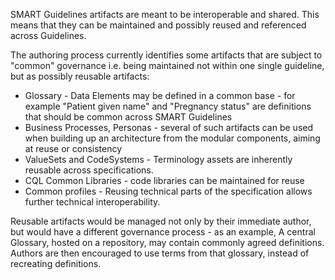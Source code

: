 SMART Guidelines artifacts are meant to be interoperable and shared. This means that they can be maintained and possibly reused and referenced across Guidelines.

The authoring process currently identifies some artifacts that are subject to "common" governance i.e. being maintained not within one single guideline, but as possibly reusable artifacts:

* Glossary - Data Elements may be defined in a common base - for example "Patient given name" and "Pregnancy status" are definitions that should be common across SMART Guidelines
* Business Processes, Personas - several of such artifacts can be used when building up an architecture from the modular components, aiming at reuse or consistency
* ValueSets and CodeSystems - Terminology assets are inherently reusable across specifications.
* CQL Common Libraries - code libraries can be maintained for reuse 
* Common profiles - Reusing technical parts of the specification allows further technical interoperability.


Reusable artifacts would be managed not only by their immediate author, but would have a different governance process - as an example, A central Glossary, hosted on a repository, may contain commonly agreed definitions. Authors are then encouraged to use terms from that glossary, instead of recreating definitions.

